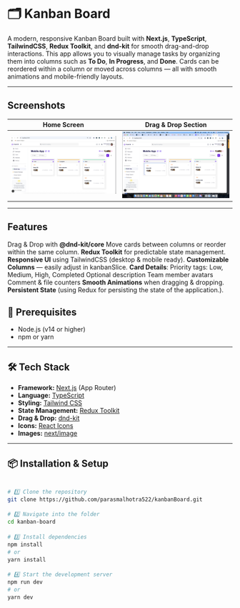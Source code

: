 # 🗂️ Kanban Board

A modern, responsive Kanban Board built with **Next.js**, **TypeScript**, **TailwindCSS**, **Redux Toolkit**, and **dnd-kit** for smooth drag-and-drop interactions.
This app allows you to visually manage tasks by organizing them into columns such as **To Do**, **In Progress**, and **Done**.
Cards can be reordered within a column or moved across columns — all with smooth animations and mobile-friendly layouts.

---

## Screenshots

| Home Screen | Drag & Drop Section |
|------------|-------------------|
| ![Home Screen](./public/images/HomeScreen.png) | ![Drag & Drop Feature](./public/images/Drag&DropFeature.png) |


---

## Features
Drag & Drop with **@dnd-kit/core**
Move cards between columns or reorder within the same column.
**Redux Toolkit** for predictable state management.
**Responsive UI** using TailwindCSS (desktop & mobile ready).
**Customizable Columns** — easily adjust in kanbanSlice.
**Card Details**:
Priority tags: Low, Medium, High, Completed
Optional description
Team member avatars
Comment & file counters
**Smooth Animations** when dragging & dropping.
**Persistent State** (using Redux for persisting the state of the application.).



## 🚀 Prerequisites
- Node.js (v14 or higher)
- npm or yarn

---

## 🛠️ Tech Stack

- **Framework:** [Next.js](https://nextjs.org/) (App Router)
- **Language:** [TypeScript](https://www.typescriptlang.org/)
- **Styling:** [Tailwind CSS](https://tailwindcss.com/)
- **State Management:** [Redux Toolkit](https://redux-toolkit.js.org/)
- **Drag & Drop:** [dnd-kit](https://docs.dndkit.com/)
- **Icons:** [React Icons](https://react-icons.github.io/react-icons/)
- **Images:** [next/image](https://nextjs.org/docs/pages/api-reference/components/image)

---

## 📦 Installation & Setup

```bash

# 1️⃣ Clone the repository
git clone https://github.com/parasmalhotra522/kanbanBoard.git

# 2️⃣ Navigate into the folder
cd kanban-board

# 3️⃣ Install dependencies
npm install
# or
yarn install

# 4️⃣ Start the development server
npm run dev
# or
yarn dev


